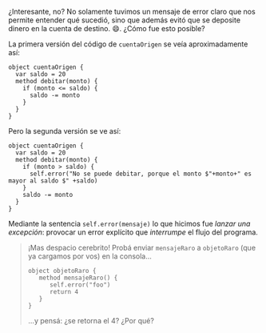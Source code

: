 ¿Interesante, no? No solamente tuvimos un mensaje de error claro que nos permite entender qué sucedió, sino que además evitó que se deposite dinero en la cuenta de destino. :smile:. ¿Cómo fue esto posible?

La primera versión del código de `cuentaOrigen` se veía aproximadamente así: 

```wollok
object cuentaOrigen {
  var saldo = 20
  method debitar(monto) {
    if (monto <= saldo) {
      saldo -= monto
    }
  }
}
```

Pero la segunda versión se ve así:

```wollok
object cuentaOrigen {
  var saldo = 20
  method debitar(monto) {
    if (monto > saldo) {
      self.error("No se puede debitar, porque el monto $"+monto+" es mayor al saldo $" +saldo)
    }
    saldo -= monto
  }
}
```

Mediante la sentencia `self.error(mensaje)` lo que hicimos fue _lanzar una excepción_: provocar un error explícito que _interrumpe_ el flujo del programa. 

> ¡Mas despacio cerebrito! Probá enviar `mensajeRaro` a `objetoRaro` (que ya cargamos por vos) en la consola...
> 
> ```
> object objetoRaro {
>    method mensajeRaro() {
>       self.error("foo")
>       return 4
>    } 
> }
> ```
> 
> ...y pensá: ¿se retorna el 4? ¿Por qué?


